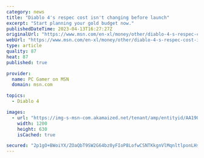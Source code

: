 ```yaml
---
category: news
title: "Diablo 4's respec cost isn't changing before launch"
excerpt: "Start planning your gold budget now."
publishedDateTime: 2023-04-13T16:27:27Z
originalUrl: "https://www.msn.com/en-xl/money/other/diablo-4-s-respec-cost-isn-t-changing-before-launch/ar-AA19QfkX"
webUrl: "https://www.msn.com/en-xl/money/other/diablo-4-s-respec-cost-isn-t-changing-before-launch/ar-AA19QfkX"
type: article
quality: 87
heat: 87
published: true

provider:
  name: PC Gamer on MSN
  domain: msn.com

topics:
  - Diablo 4

images:
  - url: "https://img-s-msn-com.akamaized.net/tenant/amp/entityid/AA19QbL2.img?h=630&w=1200&m=6&q=60&o=t&l=f&f=jpg&x=510&y=254"
    width: 1200
    height: 630
    isCached: true

secured: "2p1gO+BWoiYX/ZOaQbT9SW2G64bz0yFIoP8LofwCSNTKkgnVlMqnltlponLHsf1IaBFnoHq6dQm0C9kaVqY6rIoV+jO/ZXjCgU5F5xxLO3aYJZuq1UqTvBrtwcuxpt56wrFmridYvYGfr/larNiYCcpX2uQj5Ip8fNqlvWJc9/xEApRvN8cI1FJTHhB86WytF/Kcs58wMMHLShJjAZaGpsSoEAY1vVQ7QXNLnWEZxgyUtAQBi6t9bU6+Qp1ajCW04JcddMxv0TS1iIqwIdzV3vj3X+YNtAghDgIC9irwxeYaePAlrgMgSRtXgc90SvfvNOMCsqQpPobTCABYcJo5pMxEluRktyD+GOPV3QqvQ+E=;7erX2F+zvNJ5/QAIRzMmkQ=="
---
```


